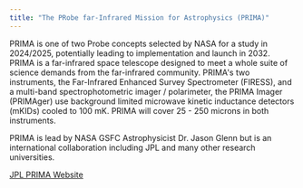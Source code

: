 ```yaml
---
title: "The PRobe far-Infrared Mission for Astrophysics (PRIMA)"
---
```

PRIMA is one of two Probe concepts selected by NASA for a study in 2024/2025, potentially leading to implementation and launch in 2032. PRIMA is a far-infrared space telescope designed to meet a whole suite of science demands from the far-infrared community. PRIMA's two instruments, the Far-Infrared Enhanced Survey Spectrometer (FIRESS), and a multi-band spectrophotometric imager / polarimeter, the PRIMA Imager (PRIMAger) use background limited microwave kinetic inductance detectors (mKIDs) cooled to 100 mK. PRIMA will cover 25 - 250 microns in both instruments. 

PRIMA is lead by NASA GSFC Astrophysicist Dr. Jason Glenn but is an international collaboration including JPL and many other research universities. 

[JPL PRIMA Website](https://prima.ipac.caltech.edu/)
